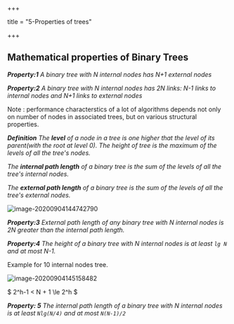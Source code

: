 +++

title = "5-Properties of trees"

+++

## Mathematical properties of Binary Trees

***Property:1*** *A binary tree with N internal nodes has N+1 external nodes*

***Property:2*** *A binary tree with N internal nodes has 2N links: N-1 links to internal nodes and N+1 links to external nodes*

Note : performance characterstics of a lot of algorithms depends not only on number of nodes in associated trees, but on various structural properties.

***Definition*** *The **level** of a node in a tree is one higher that the level of its parent(with the root at level 0). The height of tree is the maximum of the levels of all the tree's nodes.*

*The **internal path length** of a binary tree is the sum of the levels of all the tree's internal nodes.*

*The **external path length** of a binary tree is the sum of the levels of all the tree's external nodes.*

![image-20200904144742790](/5-Properties_of_trees.assets/image-20200904144742790.png)

***Property:3*** *External path length of any binary tree with N internal nodes is 2N greater than the internal path length.*

***Property:4*** *The height of a binary tree with N internal nodes is at least `lg N` and at most N-1.*

Example for 10 internal nodes tree.

![image-20200904145158482](/5-Properties_of_trees.assets/image-20200904145158482.png)

$ 2^h-1 < N + 1 \le 2^h $

***Property: 5*** *The internal path length of a binary tree with N internal nodes is at least `Nlg(N/4)` and at most `N(N-1)/2`*